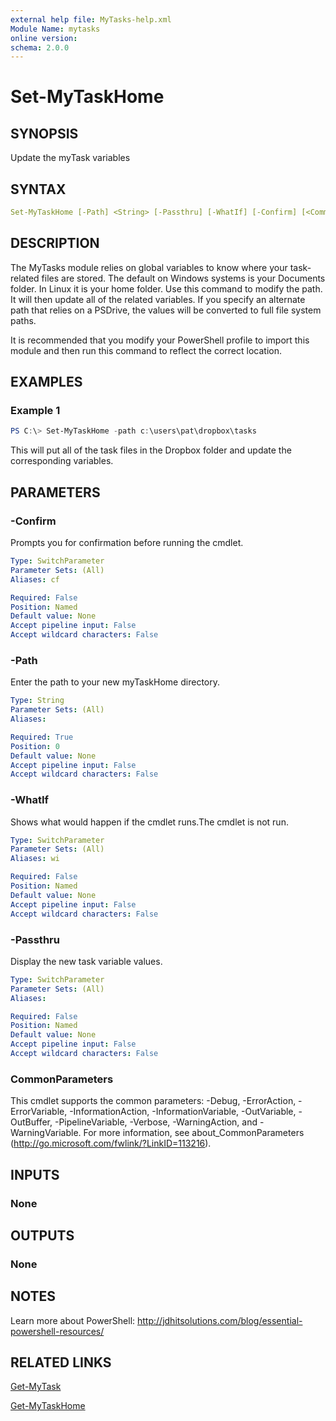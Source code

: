 ```yaml
---
external help file: MyTasks-help.xml
Module Name: mytasks
online version:
schema: 2.0.0
---
```


# Set-MyTaskHome

## SYNOPSIS

Update the myTask variables

## SYNTAX

```yaml
Set-MyTaskHome [-Path] <String> [-Passthru] [-WhatIf] [-Confirm] [<CommonParameters>]
```

## DESCRIPTION

The MyTasks module relies on global variables to know where your task-related files are stored. The default on Windows systems is your Documents folder. In Linux it is your home folder. Use this command to modify the path. It will then update all of the related variables. If you specify an alternate path that relies on a PSDrive, the values will be converted to full file system paths.

It is recommended that you modify your PowerShell profile to import this module and then run this command to reflect the correct location.

## EXAMPLES

### Example 1

```powershell
PS C:\> Set-MyTaskHome -path c:\users\pat\dropbox\tasks
```

This will put all of the task files in the Dropbox folder and update the corresponding variables.

## PARAMETERS

### -Confirm

Prompts you for confirmation before running the cmdlet.

```yaml
Type: SwitchParameter
Parameter Sets: (All)
Aliases: cf

Required: False
Position: Named
Default value: None
Accept pipeline input: False
Accept wildcard characters: False
```

### -Path

Enter the path to your new myTaskHome directory.

```yaml
Type: String
Parameter Sets: (All)
Aliases:

Required: True
Position: 0
Default value: None
Accept pipeline input: False
Accept wildcard characters: False
```

### -WhatIf

Shows what would happen if the cmdlet runs.The cmdlet is not run.

```yaml
Type: SwitchParameter
Parameter Sets: (All)
Aliases: wi

Required: False
Position: Named
Default value: None
Accept pipeline input: False
Accept wildcard characters: False
```

### -Passthru

Display the new task variable values.

```yaml
Type: SwitchParameter
Parameter Sets: (All)
Aliases:

Required: False
Position: Named
Default value: None
Accept pipeline input: False
Accept wildcard characters: False
```

### CommonParameters

This cmdlet supports the common parameters: -Debug, -ErrorAction, -ErrorVariable, -InformationAction, -InformationVariable, -OutVariable, -OutBuffer, -PipelineVariable, -Verbose, -WarningAction, and -WarningVariable. For more information, see about_CommonParameters (http://go.microsoft.com/fwlink/?LinkID=113216).

## INPUTS

### None

## OUTPUTS

### None

## NOTES

Learn more about PowerShell: http://jdhitsolutions.com/blog/essential-powershell-resources/

## RELATED LINKS

[Get-MyTask]()

[Get-MyTaskHome]()
